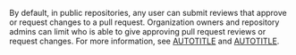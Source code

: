 By default, in public repositories, any user can submit reviews that approve or request changes to a pull request. Organization owners and repository admins can limit who is able to give approving pull request reviews or request changes. For more information, see [AUTOTITLE](/organizations/managing-organization-settings/managing-pull-request-reviews-in-your-organization) and [AUTOTITLE](/repositories/managing-your-repositorys-settings-and-features/managing-repository-settings/managing-pull-request-reviews-in-your-repository).
